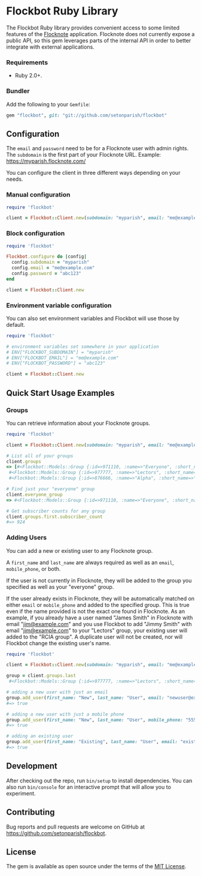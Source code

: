 # Flockbot Ruby Library

The Flockbot Ruby library provides convenient access to some limited features
of the [Flocknote](https://www.flocknote.com/) application. Flocknote does
not currently expose a public API, so this gem leverages parts of the
internal API in order to better integrate with external applications.

### Requirements

* Ruby 2.0+.

### Bundler

Add the following to your `Gemfile`:

``` ruby
gem "flockbot", git: "git://github.com/setonparish/flockbot"
```

## Configuration

The `email` and `password` need to be for a Flocknote user with admin rights.
The `subdomain` is the first part of your Flocknote URL.  Example: https://myparish.flocknote.com/

You can configure the client in three different ways depending on your needs.

### Manual configuration

```ruby
require 'flockbot'

client = Flockbot::Client.new(subdomain: "myparish", email: "me@example.com", password: "abc123")
```

### Block configuration

``` ruby
require 'flockbot'

Flockbot.configure do |config|
  config.subdomain = "myparish"
  config.email = "me@example.com"
  config.password = "abc123"
end

client = Flockbot::Client.new
```

### Environment variable configuration
You can also set environment variables and Flockbot will use those by default.

```ruby
require 'flockbot'

# environment variables set somewhere in your application
# ENV["FLOCKBOT_SUBDOMAIN"] = "myparish"
# ENV["FLOCKBOT_EMAIL"] = "me@example.com"
# ENV["FLOCKBOT_PASSWORD"] = "abc123"

client = Flockbot::Client.new
```

## Quick Start Usage Examples

### Groups

You can retrieve information about your Flocknote groups.

```ruby
require 'flockbot'

client = Flockbot::Client.new(subdomain: "myparish", email: "me@example.com", password: "abc123")

# List all of your groups
client.groups
=> [#<Flockbot::Models::Group {:id=>971110, :name=>"Everyone", :short_name=>"everyone", :everyone?=>true, :subscriber_count=>nil}>,
 #<Flockbot::Models::Group {:id=>977777, :name=>"Lectors", :short_name=>"LectorsGroup", :everyone?=>false, :subscriber_count=>nil}>,
 #<Flockbot::Models::Group {:id=>876666, :name=>"Alpha", :short_name=>"Alpha", :everyone?=>false, :subscriber_count=>nil}>]

# Find just your "everyone" group
client.everyone_group
=> #<Flockbot::Models::Group {:id=>971110, :name=>"Everyone", :short_name=>"everyone", :everyone?=>true, :subscriber_count=>nil}>

# Get subscriber counts for any group
client.groups.first.subscriber_count
#=> 924
```

### Adding Users

You can add a new or existing user to any Flocknote group.

A `first_name` and `last_name` are always required as well as an `email`, `mobile_phone`, or both.

If the user is not currently in Flocknote, they will be added to the group you specified as well as your "everyone" group.

If the user already exists in Flocknote, they will be automatically matched on either `email` or `mobile_phone` and added to the specified group.  This is true even if the name provided is not the exact one found in Flocknote.  As an example, if you already have a user named "James Smith" in Flocknote with email "jim@example.com" and you use Flockbot to add "Jimmy Smith" with email "jim@example.com" to your "Lectors" group, your existing user will added to the "RCIA group".  A duplicate user will not be created, nor will Flockbot change the existing user's name.

```ruby
require 'flockbot'

client = Flockbot::Client.new(subdomain: "myparish", email: "me@example.com", password: "abc123")

group = client.groups.last
 #<Flockbot::Models::Group {:id=>977777, :name=>"Lectors", :short_name=>"LectorsGroup", :everyone?=>false, :subscriber_count=>nil}>

# adding a new user with just an email
group.add_user(first_name: "New", last_name: "User", email: "newuser@example.com")
#=> true

# adding a new user with just a mobile phone
group.add_user(first_name: "New", last_name: "User", mobile_phone: "555-555-5555")
#=> true

# adding an existing user
group.add_user(first_name: "Existing", last_name: "User", email: "existinguser@example.com")
#=> true
```

## Development

After checking out the repo, run `bin/setup` to install dependencies. You can also run `bin/console` for an interactive prompt that will allow you to experiment.

## Contributing

Bug reports and pull requests are welcome on GitHub at https://github.com/setonparish/flockbot.

## License

The gem is available as open source under the terms of the [MIT License](https://opensource.org/licenses/MIT).
